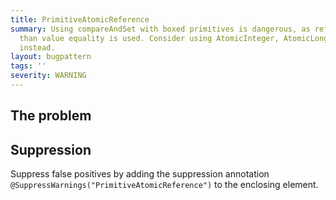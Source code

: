 ```yaml
---
title: PrimitiveAtomicReference
summary: Using compareAndSet with boxed primitives is dangerous, as reference rather
  than value equality is used. Consider using AtomicInteger, AtomicLong, or AtomicBoolean
  instead.
layout: bugpattern
tags: ''
severity: WARNING
---
```


<!--
*** AUTO-GENERATED, DO NOT MODIFY ***
To make changes, edit the @BugPattern annotation or the explanation in docs/bugpattern.
-->


## The problem


## Suppression
Suppress false positives by adding the suppression annotation `@SuppressWarnings("PrimitiveAtomicReference")` to the enclosing element.
